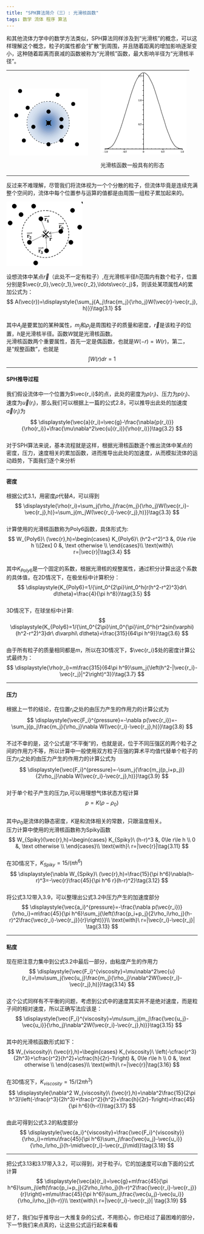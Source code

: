```yaml
---
title: "SPH算法简介（三）: 光滑核函数"
tags: 数学 流体 程序 算法
---
```

和其他流体力学中的数学方法类似，SPH算法同样涉及到“光滑核”的概念，可以这样理解这个概念，粒子的属性都会“扩散”到周围，并且随着距离的增加影响逐渐变小，这种随着距离而衰减的函数被称为“光滑核”函数，最大影响半径为“光滑核半径”。  
<table class="invisibletable" align="center">
<tbody>
<tr>
<td width="50%" ><img src="/images/2014/08/sph_21.gif"></td>
<td width="50%" ><img src="/images/2014/08/sph_22.gif"><p>光滑核函数一般具有的形态</p></td>
</tr>
</tbody>
</table>
反过来不难理解，尽管我们将流体视为一个个分散的粒子，但流体毕竟是连续充满整个空间的，流体中每个位置参与运算的值都是由周围一组粒子累加起来的。

![](/images/2014/08/sph_26.gif)

设想流体中某点$\vec{r}$（此处不一定有粒子）,在光滑核半径$h$范围内有数个粒子，位置分别是$\vec{r_0},\vec{r_1},\vec{r_2},\ldots\vec{r_j}$，则该处某项属性$A$的累加公式为：  
$$
A(\vec{r})=\displaystyle{\sum_j{A_j\frac{m_j}{\rho_j}W(\vec{r}-\vec{r_j}, h)}}\tag{3.1} 
$$  
其中$A_j$是要累加的某种属性，$m_j$和$\rho_j$是周围粒子的质量和密度，$\vec{r}$是该粒子的位置，$h$是光滑核半径。函数$W$就是光滑核函数。  
光滑核函数两个重要属性，首先一定是偶函数，也就是$W(−r)=W(r)$，第二，是“规整函数”，也就是  
$$
\displaystyle{\int{W(r)dr}}=1
$$  

----
#### **SPH推导过程**
我们假设流体中一个位置为$\vec{r_i}$的点，此处的密度为$\rho(r_i)$、压力为$p(r_i)$、速度为$\vec{u}(r_i)$，那么我们可以根据上一篇的公式2.8，可以推导出此处的加速度$\vec{a}(r_i)$为  
$$
\displaystyle{\vec{a}(r_i)=\vec{g}-\frac{\nabla{p(r_i)}}{\rho(r_i)}+\frac{\mu\nabla^2\vec{u}(r_i)}{\rho(r_i)}}\tag{3.2}
$$  
对于SPH算法来说，基本流程就是这样，根据光滑核函数逐个推出流体中某点的密度，压力，速度相关的累加函数，进而推导出此处的加速度，从而模拟流体的运动趋势，下面我们逐个来分析

----
#### **密度**
根据公式3.1，用密度$\rho$代替$A$，可以得到  
$$
\displaystyle{\rho(r_i)=\sum_j{\rho_j\frac{m_j}{\rho_j}W(\vec{r_i}-\vec{r_j},h)}=\sum_j{m_jW(\vec{r_i}-\vec{r_j},h)}}\tag{3.3} 
$$  
计算使用的光滑核函数称为Poly6函数，具体形式为:  
$$
W_{Poly6}\ (\vec{r},h)=\begin{cases} 
K_{Poly6}\ (h^2-r^2)^3  &, 0\le r\le h \\[2ex] 
0 &, \text otherwise  \\ 
\end{cases}\\ \text{with}\ r=|\vec{r}|\tag{3.4} 
$$  
其中$K_{Poly6}$是一个固定的系数，根据光滑核的规整属性，通过积分计算出这个系数的具体值，在2D情况下，在极坐标中计算积分：  
$$
\displaystyle{K_{Poly6}=1/{\int_0^{2\pi}\int_0^h{r(h^2-r^2)^3}dr\ d\theta}=\frac{4}{\pi h^8}}\tag{3.5}
$$  
3D情况下，在球坐标中计算:  
$$
\displaystyle{K_{Poly6}=1/{\int_0^{2\pi}\int_0^{\pi}\int_0^h{r^2sin(\varphi)(h^2-r^2)^3}dr\ d\varphi\ d\theta}=\frac{315}{64\pi h^9}}\tag{3.6} 
$$  
由于所有粒子的质量相同都是$m$，所以在3D情况下，$\vec{r_i}$处的密度计算公式最终为：  
$$
\displaystyle{\rho(r_i)=m\frac{315}{64\pi h^9}\sum_j{\left(h^2-|\vec{r_i}-\vec{r_j}|^2\right)^3}}\tag{3.7} 
$$  

----
#### **压力**
根据上一节的结论，在位置$r_i$之处的由压力产生的作用力的计算公式为  
$$
\displaystyle{\vec{F_i}^{pressure}=-\nabla p(\vec{r_i})=-\sum_j{p_j\frac{m_j}{\rho_j}\nabla W(\vec{r_i}-\vec{r_j},h)}}\tag{3.8}
$$  
不过不幸的是，这个公式是“不平衡”的，也就是说，位于不同压强区的两个粒子之间的作用力不等，所以计算中一般使用双方粒子压强的算术平均值代替单个粒子的压力$r_i$之处的由压力产生的作用力的计算公式为  
$$
\displaystyle{\vec{F_i}^{pressure}=-\sum_j{\frac{m_j(p_i+p_j)}{2\rho_j}\nabla W(\vec{r_i}-\vec{r_j},h)}}\tag{3.9} 
$$  
对于单个粒子产生的压力$p$,可以用理想气体状态方程计算  
$$
p=K(\rho-\rho_0)\tag{3.10}
$$  
其中$\rho_0$是流体的静态密度，$K$是和流体相关的常数，只跟温度相关。  
压力计算中使用的光滑核函数称为Spiky函数  
$$
W_{Spiky}(\vec{r},h)=\begin{cases} K_{Spiky}\ (h-r)^3 &, 0\le r\le h \\
0 &, \text otherwise \\ \end{cases}\\ \text{with}\ r=|\vec{r}|\tag{3.11}
$$  
在3D情况下，$K_{Spiky}=15/(\pi h^6)$  
$$
\displaystyle{\nabla W_{Spiky}\ (\vec{r},h)=\frac{15}{\pi h^6}\nabla(h-r)^3=-\vec{r}\frac{45}{\pi h^6 r}(h-r)^2}\tag{3.12} 
$$  
将公式3.12带入3.9，可以整理出公式3.2中压力产生的加速度部分  
$$
\displaystyle{\vec{a_i}^{pressure}=-\frac{\nabla p(\vec{r_i})}{\rho_i}=m\frac{45}{\pi h^6}\sum_j{\left(\frac{p_i+p_j}{2\rho_i\rho_j}(h-r)^2\frac{\vec{r_i}-\vec{r_j}}{r}\right)}}\\
\text{with}\ r=|\vec{r_i}-\vec{r_j}|
\tag{3.13} 
$$  

----
#### **粘度**
现在把注意力集中到公式3.2中最后一部分，由粘度产生的作用力  
$$
\displaystyle{\vec{F_i}^{viscosity}=\mu\nabla^2\vec{u}(r_i)=\mu\sum_j{\vec{u_j}\frac{m_j}{\rho_j}\nabla^2W(\vec{r_i}-\vec{r_j},h)}}\tag{3.14}
$$  
这个公式同样有不平衡的问题，考虑到公式中的速度其实并不是绝对速度，而是粒子间的相对速度，所以正确写法应该是：  
$$
\displaystyle{\vec{F_i}^{viscosity}=\mu\sum_j{m_j\frac{\vec{u_j}-\vec{u_i}}{\rho_j}\nabla^2W(\vec{r_i}-\vec{r_j},h)}}\tag{3.15}
$$  
其中的光滑核函数形式如下：  
$$
W_{viscosity}\ (\vec{r},h)=\begin{cases}
K_{viscosity}\ \left(-\cfrac{r^3}{2h^3}+\cfrac{r^2}{h^2}+\cfrac{h}{2r}-1\right) &, 0\le r\le h \\
0 &, \text otherwise \\
\end{cases}\\ \text{with}\ r=|\vec{r}|\tag{3.16}
$$  
在3D情况下，$K_{viscosity}=15/(2\pi h^3)$  
$$
\displaystyle{\nabla^2 W_{viscosity}\ (\vec{r},h)=\nabla^2\frac{15}{2\pi h^3}\left(-\frac{r^3}{2h^3}+\frac{r^2}{h^2}+\frac{h}{2r}-1\right)=\frac{45}{\pi h^6}(h-r)}\tag{3.17}
$$  
由此可得到公式3.2的粘度部分  
$$
\displaystyle{\vec{a_i}^{viscosity}=\frac{\vec{F_i}^{viscosity}}{\rho_i}=m\mu\frac{45}{\pi h^6}\sum_j\frac{\vec{u_j}-\vec{u_i}}{\rho_i\rho_j}(h-\mid\vec{r_i}-\vec{r_j}\mid)}\tag{3.18}
$$  

----
把公式3.13和3.17带入3.2，可以得到，对于粒子$i$，它的加速度可以由下面的公式计算  
$$
\displaystyle{\vec{a}(r_i)=\vec{g}+m\frac{45}{\pi h^6}\sum_j\left(\frac{p_i+p_j}{2\rho_i\rho_j}(h-r)^2\frac{\vec{r_i}-\vec{r_j}}{r}\right)+m\mu\frac{45}{\pi h^6}\sum_j\frac{\vec{u_j}-\vec{u_i}}{\rho_i\rho_j}(h-r)}\\
\text{with}\ r=|\vec{r_i}-\vec{r_j}| \tag{3.19}
$$  
好了，我们似乎推导出一大推复杂的公式，不用担心，你已经过了最困难的部分，下一节我们来点真的，让这些公式运行起来看看

